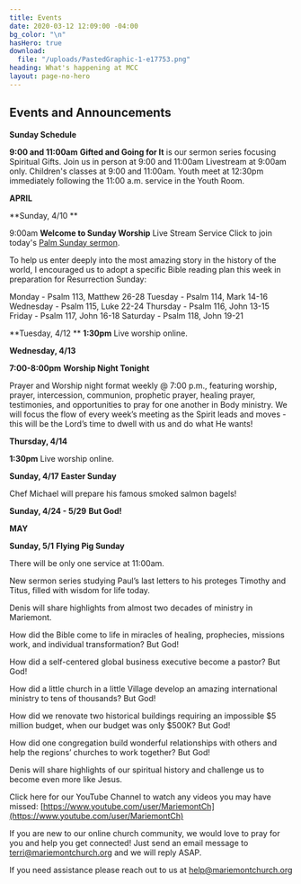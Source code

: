 ```yaml
---
title: Events
date: 2020-03-12 12:09:00 -04:00
bg_color: "\n"
hasHero: true
download:
  file: "/uploads/PastedGraphic-1-e17753.png"
heading: What's happening at MCC
layout: page-no-hero
---
```


## Events and Announcements

**Sunday Schedule**

**9:00 and 11:00am** 
**Gifted and Going for It** is our sermon series focusing Spiritual Gifts. Join us in person at 9:00 and 11:00am Livestream at 9:00am only. Children's classes at 9:00 and 11:00am. Youth meet at 12:30pm immediately following the 11:00 a.m. service in the Youth Room.

**APRIL**

**Sunday, 4/10 **

9:00am **Welcome to Sunday Worship** Live Stream Service Click to join today's [Palm Sunday sermon](https://youtu.be/nQA3R5ndVJ4).

To help us enter deeply into the most amazing story in the history of the world, I encouraged us to adopt a specific Bible reading plan this week in preparation for Resurrection Sunday:

Monday - Psalm 113, Matthew 26-28
Tuesday - Psalm 114, Mark 14-16
Wednesday - Psalm 115, Luke 22-24
Thursday - Psalm 116, John 13-15
Friday - Psalm 117, John 16-18
Saturday - Psalm 118, John 19-21

**Tuesday, 4/12 ** 
**1:30pm** Live worship online.

**Wednesday, 4/13**

**7:00-8:00pm**  **Worship Night Tonight**

Prayer and Worship night format weekly @ 7:00 p.m., featuring worship, prayer, intercession, communion, prophetic prayer, healing prayer, testimonies, and opportunities to pray for one another in Body ministry. We will focus the flow of every week’s meeting as the Spirit leads and moves - this will be the Lord’s time to dwell with us and do what He wants!

**Thursday, 4/14** 

**1:30pm** Live worship online.

**Sunday, 4/17**  **Easter Sunday**

Chef Michael will prepare his famous smoked salmon bagels!

**Sunday, 4/24 - 5/29** **But God!**

**MAY**

**Sunday, 5/1** **Flying Pig Sunday**

There will be only one service at 11:00am.

New sermon series studying Paul’s last letters to his proteges Timothy and Titus, filled with wisdom for life today.

Denis will share highlights from almost two decades of ministry in Mariemont.

How did the Bible come to life in miracles of healing, prophecies, missions work, and individual transformation? But God!

How did a self-centered global business executive become a pastor? But God!

How did a little church in a little Village develop an amazing international ministry to tens of thousands? But God!

How did we renovate two historical buildings requiring an impossible $5 million budget, when our budget was only $500K? But God!

How did one congregation build wonderful relationships with others and help the regions’ churches to work together? But God!

Denis will share highlights of our spiritual history and challenge us to become even more like Jesus.

Click here for our YouTube Channel to watch any videos you may have missed:
[https://www.youtube.com/user/MariemontCh](https://www.youtube.com/user/MariemontCh)

If you are new to our online church community, we would love to pray for you and help you get connected! Just send an email message to [terri@mariemontchurch.org](http://terri@mariemontchurch.org) and we will reply ASAP.

If you need assistance please reach out to us at [help@mariemontchurch.org](http://help@mariemontchurch.org)

